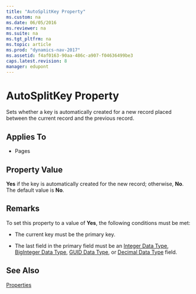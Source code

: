 ```yaml
---
title: "AutoSplitKey Property"
ms.custom: na
ms.date: 06/05/2016
ms.reviewer: na
ms.suite: na
ms.tgt_pltfrm: na
ms.topic: article
ms.prod: "dynamics-nav-2017"
ms.assetid: f4af0163-90aa-486c-a907-f04636499be3
caps.latest.revision: 8
manager: edupont
---
```

# AutoSplitKey Property
Sets whether a key is automatically created for a new record placed between the current record and the previous record.  
  
## Applies To  
  
-   Pages  
  
## Property Value  
 **Yes** if the key is automatically created for the new record; otherwise, **No**. The default value is **No**.  
  
## Remarks  
 To set this property to a value of **Yes**, the following conditions must be met:  
  
-   The current key must be the primary key.  
  
-   The last field in the primary field must be an [Integer Data Type](Integer-Data-Type.md), [BigInteger Data Type](BigInteger-Data-Type.md), [GUID Data Type](GUID-Data-Type.md), or [Decimal Data Type](Decimal-Data-Type.md) field.  
  
## See Also  
 [Properties](Properties.md)